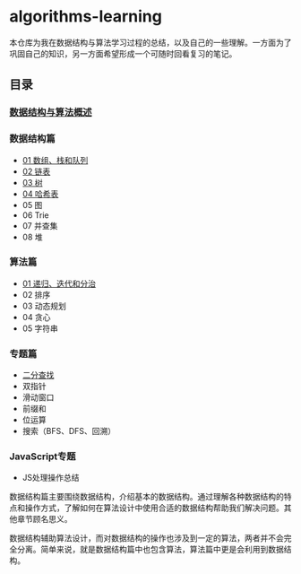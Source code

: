 # algorithms-learning
本仓库为我在数据结构与算法学习过程的总结，以及自己的一些理解。一方面为了巩固自己的知识，另一方面希望形成一个可随时回看复习的笔记。

## 目录
### [数据结构与算法概述](https://github.com/Noa-p/algorithms-learning/blob/main/00.md)
### 数据结构篇
- [01 数组、栈和队列](https://github.com/Noa-p/algorithms-learning/blob/main/basic-1.md)
- [02 链表](https://github.com/Noa-p/algorithms-learning/blob/main/basic-2.md)
- [03 树](https://github.com/Noa-p/algorithms-learning/blob/main/basic-3.md)
- [04 哈希表](https://github.com/Noa-p/algorithms-learning/blob/main/basic-4.md)
- 05 图
- 06 Trie
- 07 并查集
- 08 堆
### 算法篇
- [01 递归、迭代和分治](https://github.com/Noa-p/algorithms-learning/blob/main/alg-1.md)
- 02 排序
- 03 动态规划
- 04 贪心
- 05 字符串
### 专题篇
- [二分查找](https://github.com/Noa-p/algorithms-learning/blob/main/subject-1.md)
- 双指针
- 滑动窗口
- 前缀和
- 位运算
- 搜索（BFS、DFS、回溯）
### JavaScript专题
- JS处理操作总结

数据结构篇主要围绕数据结构，介绍基本的数据结构。通过理解各种数据结构的特点和操作方式，了解如何在算法设计中使用合适的数据结构帮助我们解决问题。其他章节顾名思义。

数据结构辅助算法设计，而对数据结构的操作也涉及到一定的算法，两者并不会完全分离。简单来说，就是数据结构篇中也包含算法，算法篇中更是会利用到数据结构。
